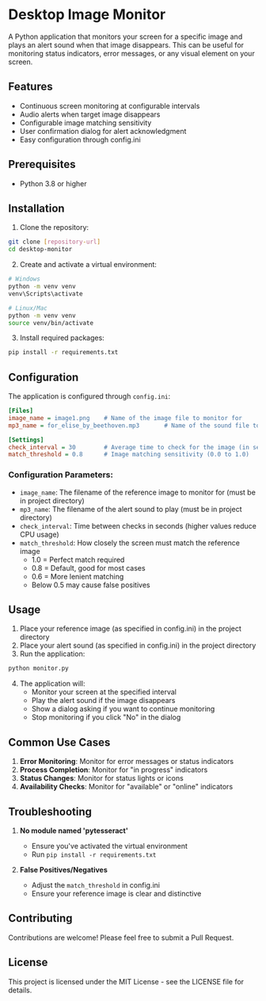 # Desktop Image Monitor

A Python application that monitors your screen for a specific image and plays an alert sound when that image disappears. This can be useful for monitoring status indicators, error messages, or any visual element on your screen.

## Features

- Continuous screen monitoring at configurable intervals
- Audio alerts when target image disappears
- Configurable image matching sensitivity
- User confirmation dialog for alert acknowledgment
- Easy configuration through config.ini

## Prerequisites

- Python 3.8 or higher

## Installation

1. Clone the repository:
```bash
git clone [repository-url]
cd desktop-monitor
```

2. Create and activate a virtual environment:
```bash
# Windows
python -m venv venv
venv\Scripts\activate

# Linux/Mac
python -m venv venv
source venv/bin/activate
```

3. Install required packages:
```bash
pip install -r requirements.txt
```

## Configuration

The application is configured through `config.ini`:

```ini
[Files]
image_name = image1.png    # Name of the image file to monitor for
mp3_name = for_elise_by_beethoven.mp3       # Name of the sound file to play when image disappears

[Settings]
check_interval = 30        # Average time to check for the image (in seconds)
match_threshold = 0.8      # Image matching sensitivity (0.0 to 1.0)
```

### Configuration Parameters:

- `image_name`: The filename of the reference image to monitor for (must be in project directory)
- `mp3_name`: The filename of the alert sound to play (must be in project directory)
- `check_interval`: Time between checks in seconds (higher values reduce CPU usage)
- `match_threshold`: How closely the screen must match the reference image
    - 1.0 = Perfect match required
    - 0.8 = Default, good for most cases
    - 0.6 = More lenient matching
    - Below 0.5 may cause false positives

## Usage

1. Place your reference image (as specified in config.ini) in the project directory
2. Place your alert sound (as specified in config.ini) in the project directory
3. Run the application:
```bash
python monitor.py
```

4. The application will:
    - Monitor your screen at the specified interval
    - Play the alert sound if the image disappears
    - Show a dialog asking if you want to continue monitoring
    - Stop monitoring if you click "No" in the dialog

## Common Use Cases

1. **Error Monitoring**: Monitor for error messages or status indicators
2. **Process Completion**: Monitor for "in progress" indicators
3. **Status Changes**: Monitor for status lights or icons
4. **Availability Checks**: Monitor for "available" or "online" indicators

## Troubleshooting

1. **No module named 'pytesseract'**
   - Ensure you've activated the virtual environment
   - Run `pip install -r requirements.txt`
   
2. **False Positives/Negatives**
   - Adjust the `match_threshold` in config.ini
   - Ensure your reference image is clear and distinctive

## Contributing

Contributions are welcome! Please feel free to submit a Pull Request.

## License

This project is licensed under the MIT License - see the LICENSE file for details.
